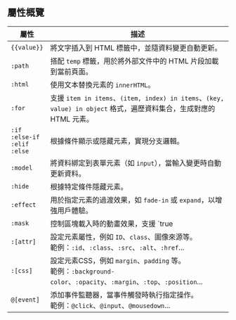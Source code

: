 ## 屬性概覽

| 屬性 | 描述 |
| --- | --- |
| `{{value}}` | 將文字插入到 HTML 標籤中，並隨資料變更自動更新。 |
| `:path` | 搭配 `temp` 標籤，用於將外部文件中的 HTML 片段加載到當前頁面。 |
| `:html` | 使用文本替換元素的 `innerHTML`。 |
| `:for` | 支援 `item in items`、`(item, index) in items`、`(key, value) in object` 格式，遍歷資料集合，生成對應的 HTML 元素。 |
| `:if`<br>`:else-if`<br>`:elif`<br>`:else` | 根據條件顯示或隱藏元素，實現分支邏輯。 |
| `:model` | 將資料綁定到表單元素（如 `input`），當輸入變更時自動更新資料。 |
| `:hide` | 根據特定條件隱藏元素。 |
| `:effect` | 用於指定元素的過渡效果，如 `fade-in` 或 `expand`，以增強用戶體驗。 |
| `:mask` | 控制區塊載入時的動畫效果，支援 `true|false|1|0`，提升載入動態視覺效果。 |
| `:[attr]` | 設定元素屬性，例如 `ID`、`class`、圖像來源等。<br>範例：`:id`、`:class`、`:src`、`:alt`、`:href`... |
| `:[css]` | 設定元素CSS，例如 `margin`、`padding` 等。<br>範例：`:background-color`、`:opacity`、`:margin`、`:top`、`:position`... |
| `@[event]` | 添加事件監聽器，當事件觸發時執行指定操作。<br>範例：`@click`、`@input`、`@mousedown`... |